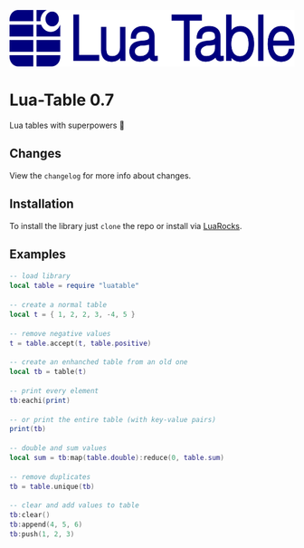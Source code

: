 <p align="left"><img src="logo/horizontal.png" alt="lua-table" height="100px"></p>

# Lua-Table 0.7
Lua tables with superpowers :muscle:

## Changes
View the ```changelog``` for more info about changes.

## Installation
To install the library just ```clone``` the repo or install via [LuaRocks](https://luarocks.org/modules/Luca96/luatable).

## Examples
```lua
-- load library
local table = require "luatable"

-- create a normal table
local t = { 1, 2, 2, 3, -4, 5 }

-- remove negative values
t = table.accept(t, table.positive)

-- create an enhanched table from an old one
local tb = table(t)

-- print every element
tb:eachi(print)

-- or print the entire table (with key-value pairs)
print(tb)

-- double and sum values
local sum = tb:map(table.double):reduce(0, table.sum)

-- remove duplicates
tb = table.unique(tb)

-- clear and add values to table
tb:clear()
tb:append(4, 5, 6)
tb:push(1, 2, 3)

```
